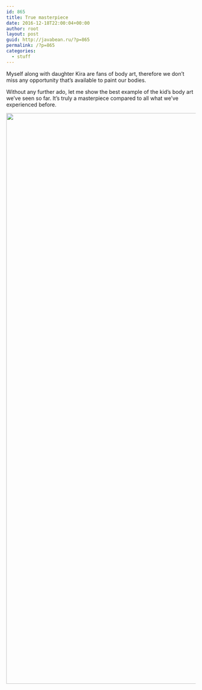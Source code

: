 ```yaml
---
id: 865
title: True masterpiece
date: 2016-12-18T22:00:04+00:00
author: root
layout: post
guid: http://javabean.ru/?p=865
permalink: /?p=865
categories:
  - stuff
---
```

Myself along with daughter Kira are fans of body art, therefore we don&#8217;t miss any opportunity that&#8217;s available to paint our bodies.

Without any further ado, let me show the best example of the kid&#8217;s body art we&#8217;ve seen so far. It&#8217;s truly a masterpiece compared to all what we&#8217;ve experienced before.
  
<img class="aligncenter size-medium" src="https://lh3.googleusercontent.com/oxh5JRcBRKHH7piSJALAAMSsF7INmDc45REzmMpe5iKrwAvq-yBwyOZLfULcjTLcOK_m--zF3E9WY4X8xvKV-ZDp-sAC-lozgP6xbxkwZN-J8xdTiOqiNrWGrwIlfztqX_xbuAhGmk57kmy0uOUZFZvhEPoPO1v0RiE5hmBBLIjFj6-dYMcRX1EDDIZeZKNOJXQlEZ5E_DMRfnbSveCKXL8_jPI2Kez74N30vpjlQC9BFga-MPh_VuJkzc5mo-wv6E60FY6MUIFYlYioUFZmxD4t04ihnxg8goDeUpQtTYQ2QuDkaukuOJFk0bHZuVOY2_YcC_brMS6am5jACB8XtSkTfw7R9_3YKXbFM0tf0xeMCk-vOGtWezTCLGyXbsM2aN5kk2E3t1FriSAaNojhiFv0qVqQGzzoDOVW04VdI9BMbxBGtjkOE12BahBr4EeApjl6o7FlBWVDSanVdPbAl_5Cpt22FV4HKrhbCo0aSvuN5X22Kk-57y3Qn7XbwXi2Bnyuio4kPLp-YK45b4MGdu98R6R4Vn1Lhh0KhAuWGMgs7Vo5ck7kGONJ85GgRBzf0xawl1Ga6-ziR6qHwWf3HuiZ85qC1w-cMEQM7WncBM_2WLCX4cj1qynbbN61ixB_bGPTEMWk5VIQxMXfqJnFuHcq-vW9a0PrnrM30rotXIU=w1140-h1518-no" alt="" width="1138" height="1518" />